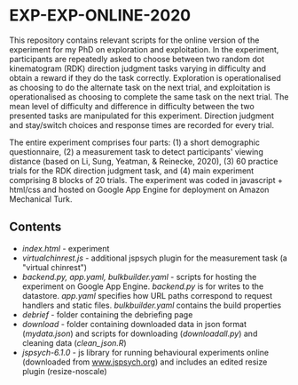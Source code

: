# EXP-EXP-ONLINE-2020

This repository contains relevant scripts for the online version of the experiment for my PhD on exploration and exploitation. In the experiment,
participants are repeatedly asked to choose between two random dot kinematogram (RDK) direction judgment tasks varying in difficulty and obtain a
reward if they do the task correctly. Exploration is operationalised as choosing to do the alternate task on the next trial, and exploitation is
operationalised as choosing to complete the same task on the next trial. The mean level of difficulty and difference in difficulty between the two presented tasks are manipulated for this experiment. Direction judgment and stay/switch choices and response times are recorded for every trial.

The entire experiment comprises four parts: (1) a short demographic questionnaire, (2) a measurement task to detect participants' viewing distance
(based on Li, Sung, Yeatman, & Reinecke, 2020), (3) 60 practice trials for the RDK direction judgment task, and (4) main experiment comprising
8 blocks of 20 trials. The experiment was coded in javascript + html/css and hosted on Google App Engine for deployment on Amazon Mechanical Turk.  

## Contents
- *index.html* - experiment
- *virtualchinrest.js* - additional jspsych plugin for the measurement task (a "virtual chinrest")
- *backend.py, app.yaml, bulkbuilder.yaml* - scripts for hosting the experiment on Google App Engine. *backend.py* is for writes to the datastore. *app.yaml*
specifies how URL paths correspond to request handlers and static files. *bulkbuilder.yaml* contains the build properties
- *debrief* - folder containing the debriefing page
- *download* - folder containing downloaded data in json format (*mydata.json*) and scripts for downloading (*downloadall.py*) and cleaning data (*clean_json.R*)
- *jspsych-6.1.0* - js library for running behavioural experiments online (downloaded from www.jspsych.org) and includes an edited resize plugin (resize-noscale)
